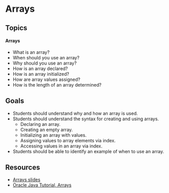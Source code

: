 # Arrays

## Topics
#### Arrays
- What is an array?
- When should you use an array?
- Why should you use an array?
- How is an array declared?
- How is an array initialized?
- How are array values assigned?
- How is the length of an array determined?

## Goals
- Students should understand why and how an array is used.
- Students should understand the syntax for creating and using arrays.
	- Declaring an array.
	- Creating an empty array.
	- Initializing an array with values.
	- Assigning values to array elements via index.
	- Accessing values in an array via index.
- Students should be able to identify an example of when to use an array.

## Resources

- [Arrays slides](https://wecancodeit.github.io/java-slides/fundamentals/arrays/)
- [Oracle Java Tutorial, Arrays](https://docs.oracle.com/javase/tutorial/java/nutsandbolts/arrays.html)
